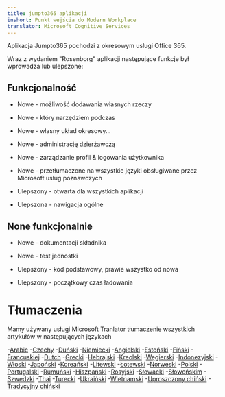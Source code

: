 ```yaml
---
title: jumpto365 aplikacji
inshort: Punkt wejścia do Modern Workplace
translator: Microsoft Cognitive Services
---
```



Aplikacja Jumpto365 pochodzi z okresowym usługi Office 365. 

Wraz z wydaniem "Rosenborg" aplikacji następujące funkcje był wprowadza lub ulepszone:

## Funkcjonalność

* Nowe - możliwość dodawania własnych rzeczy

* Nowe - który narzędziem podczas

* Nowe - własny układ okresowy...

* Nowe - administrację dzierżawczą

* Nowe - zarządzanie profil & logowania użytkownika

* Nowe - przetłumaczone na wszystkie języki obsługiwane przez Microsoft usług poznawczych

* Ulepszony - otwarta dla wszystkich aplikacji

* Ulepszona - nawigacja ogólne

## None funkcjonalnie

* Nowe - dokumentacji składnika

* Nowe - test jednostki

* Ulepszony - kod podstawowy, prawie wszystko od nowa

* Ulepszony - początkowy czas ładowania


# Tłumaczenia
Mamy używany usługi Microsoft Tranlator tłumaczenie wszystkich artykułów w następujących językach

-[Arabic](https://preview.app.jumpto365.com/tool/jumpto365/language/ar)
-[Czechy](https://preview.app.jumpto365.com/tool/jumpto365/language/cs)
-[Duński](https://preview.app.jumpto365.com/tool/jumpto365/language/da)
-[Niemiecki](https://preview.app.jumpto365.com/tool/jumpto365/language/de)
-[Angielski](https://preview.app.jumpto365.com/tool/jumpto365/language/en)
-[Estoński](https://preview.app.jumpto365.com/tool/jumpto365/language/et)
-[Fiński](https://preview.app.jumpto365.com/tool/jumpto365/language/fi)
-[Francuskiej](https://preview.app.jumpto365.com/tool/jumpto365/language/fr)
-[Dutch](https://preview.app.jumpto365.com/tool/jumpto365/language/nl)
-[Grecki](https://preview.app.jumpto365.com/tool/jumpto365/language/el)
-[Hebrajski](https://preview.app.jumpto365.com/tool/jumpto365/language/he)
-[Kreolski](https://preview.app.jumpto365.com/tool/jumpto365/language/ht)
-[Węgierski](https://preview.app.jumpto365.com/tool/jumpto365/language/hu)
-[Indonezyjski](https://preview.app.jumpto365.com/tool/jumpto365/language/id)
-[Włoski](https://preview.app.jumpto365.com/tool/jumpto365/language/it)
-[Japoński](https://preview.app.jumpto365.com/tool/jumpto365/language/ja)
-[Koreański](https://preview.app.jumpto365.com/tool/jumpto365/language/ko)
-[Litewski](https://preview.app.jumpto365.com/tool/jumpto365/language/lt)
-[Łotewski](https://preview.app.jumpto365.com/tool/jumpto365/language/lv)
-[Norweski](https://preview.app.jumpto365.com/tool/jumpto365/language/no)
-[Polski](https://preview.app.jumpto365.com/tool/jumpto365/language/pl)
-[Portugalski](https://preview.app.jumpto365.com/tool/jumpto365/language/pt)
-[Rumuński](https://preview.app.jumpto365.com/tool/jumpto365/language/ro)
-[Hiszpański](https://preview.app.jumpto365.com/tool/jumpto365/language/es)
-[Rosyjski](https://preview.app.jumpto365.com/tool/jumpto365/language/ru)
-[Słowacki](https://preview.app.jumpto365.com/tool/jumpto365/language/sk)
-[Słoweńskim](https://preview.app.jumpto365.com/tool/jumpto365/language/sl)
-[Szwedzki](https://preview.app.jumpto365.com/tool/jumpto365/language/sv)
-[Thai](https://preview.app.jumpto365.com/tool/jumpto365/language/th)
-[Turecki](https://preview.app.jumpto365.com/tool/jumpto365/language/tr)
-[Ukraiński](https://preview.app.jumpto365.com/tool/jumpto365/language/uk)
-[Wietnamski](https://preview.app.jumpto365.com/tool/jumpto365/language/vi)
-[Uproszczony chiński](https://preview.app.jumpto365.com/tool/jumpto365/language/zh-CHS)
-[Tradycyjny chiński](https://preview.app.jumpto365.com/tool/jumpto365/language/zh-CHT)


